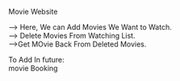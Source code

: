 Movie Website <br>

--> Here, We can Add Movies We Want to Watch.<br>
--> Delete Movies From Watching List.<br>
-->Get MOvie Back From Deleted Movies.<br>

To Add In future:<br>
movie Booking <br>

